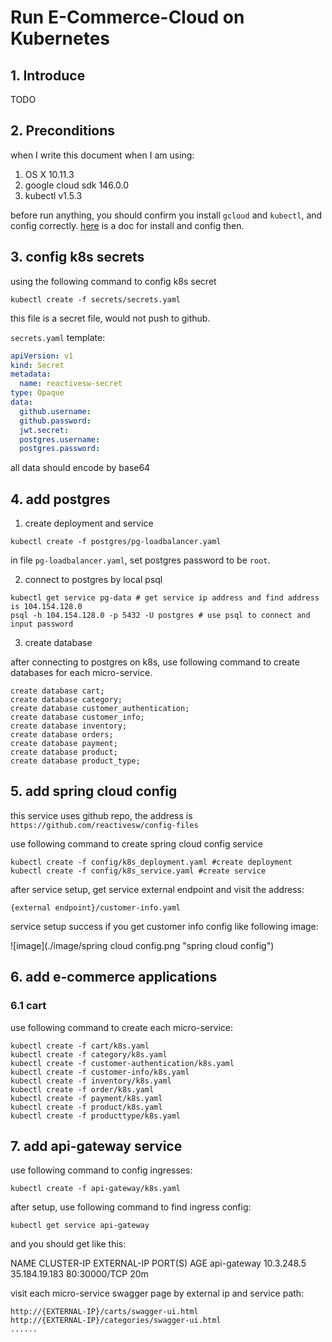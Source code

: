# Run E-Commerce-Cloud on Kubernetes

## 1. Introduce

TODO 

## 2. Preconditions
when I write this document when I am using:

1. OS X 10.11.3
2. google cloud sdk 146.0.0
3. kubectl v1.5.3

before run anything, you should confirm you install `gcloud` and `kubectl`, and config correctly.
[here](https://github.com/reactivesw/development_process/blob/master/devops/gke%20setup.md) is a doc for install and config then.

## 3. config k8s secrets

using the following command to config k8s secret

`kubectl create -f secrets/secrets.yaml`

this file is a secret file, would not push to github.

`secrets.yaml` template:

```yaml
apiVersion: v1
kind: Secret
metadata:
  name: reactivesw-secret
type: Opaque
data:
  github.username: 
  github.password: 
  jwt.secret: 
  postgres.username: 
  postgres.password: 
```
all data should encode by base64

## 4. add postgres

1. create deployment and service

`kubectl create -f postgres/pg-loadbalancer.yaml`

in file `pg-loadbalancer.yaml`, set postgres password to be `root`.

2. connect to postgres by local psql

```shell
kubectl get service pg-data # get service ip address and find address is 104.154.128.0
psql -h 104.154.128.0 -p 5432 -U postgres # use psql to connect and input password 
```

3. create database

after connecting to postgres on k8s, use following command to create databases for each micro-service.

```shell
create database cart;
create database category;
create database customer_authentication;
create database customer_info;
create database inventory;
create database orders;
create database payment;
create database product;
create database product_type;
```

## 5. add spring cloud config

this service uses github repo, the address is 
`https://github.com/reactivesw/config-files`

use following command to create spring cloud config service

```shell
kubectl create -f config/k8s_deployment.yaml #create deployment
kubectl create -f config/k8s_service.yaml #create service
```

after service setup, get service external endpoint and visit the address:

`{external endpoint}/customer-info.yaml`

service setup success if you get customer info config like following image:

![image](./image/spring cloud config.png "spring cloud config")

## 6. add e-commerce applications

### 6.1 cart

use following command to create each micro-service:

```shell
kubectl create -f cart/k8s.yaml
kubectl create -f category/k8s.yaml
kubectl create -f customer-authentication/k8s.yaml
kubectl create -f customer-info/k8s.yaml
kubectl create -f inventory/k8s.yaml
kubectl create -f order/k8s.yaml
kubectl create -f payment/k8s.yaml
kubectl create -f product/k8s.yaml
kubectl create -f producttype/k8s.yaml
```

## 7. add api-gateway service

use following command to config ingresses:

`kubectl create -f api-gateway/k8s.yaml`

after setup, use following command to find ingress config:

`kubectl get service api-gateway`

and you should get like this:
>
NAME          CLUSTER-IP   EXTERNAL-IP     PORT(S)        AGE
api-gateway   10.3.248.5   35.184.19.183   80:30000/TCP   20m
>

visit each micro-service swagger page by external ip and service path:

```
http://{EXTERNAL-IP}/carts/swagger-ui.html
http://{EXTERNAL-IP}/categories/swagger-ui.html
......
```